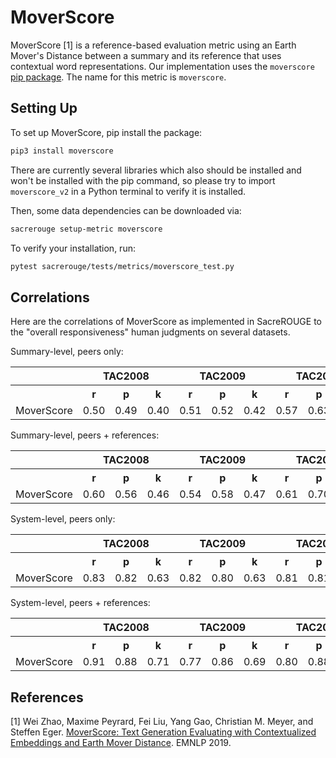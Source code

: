 # MoverScore
MoverScore [1] is a reference-based evaluation metric using an Earth Mover's Distance between a summary and its reference that uses contextual word representations.
Our implementation uses the `moverscore` [pip package](https://github.com/AIPHES/emnlp19-moverscore).
The name for this metric is `moverscore`.

## Setting Up
To set up MoverScore, pip install the package:
```bash
pip3 install moverscore
```
There are currently several libraries which also should be installed and won't be installed with the pip command, so please try to import `moverscore_v2` in a Python terminal to verify it is installed.

Then, some data dependencies can be downloaded via:
```bash
sacrerouge setup-metric moverscore
```

To verify your installation, run:
```bash
pytest sacrerouge/tests/metrics/moverscore_test.py
```

## Correlations
Here are the correlations of MoverScore as implemented in SacreROUGE to the "overall responsiveness" human judgments on several datasets.

Summary-level, peers only:
<table>
<tr>
<th></th>
<th colspan="3">TAC2008</th>
<th colspan="3">TAC2009</th>
<th colspan="3">TAC2010</th>
<th colspan="3">TAC2011</th>
</tr>
<tr>
<th></th>
<th>r</th>
<th>p</th>
<th>k</th>
<th>r</th>
<th>p</th>
<th>k</th>
<th>r</th>
<th>p</th>
<th>k</th>
<th>r</th>
<th>p</th>
<th>k</th>
</tr>
<tr>
<td>MoverScore</td>
<td>0.50</td>
<td>0.49</td>
<td>0.40</td>
<td>0.51</td>
<td>0.52</td>
<td>0.42</td>
<td>0.57</td>
<td>0.63</td>
<td>0.52</td>
<td>-0.28</td>
<td>0.30</td>
<td>0.25</td>
</tr>
</table>

Summary-level, peers + references:
<table>
<tr>
<th></th>
<th colspan="3">TAC2008</th>
<th colspan="3">TAC2009</th>
<th colspan="3">TAC2010</th>
<th colspan="3">TAC2011</th>
</tr>
<tr>
<th></th>
<th>r</th>
<th>p</th>
<th>k</th>
<th>r</th>
<th>p</th>
<th>k</th>
<th>r</th>
<th>p</th>
<th>k</th>
<th>r</th>
<th>p</th>
<th>k</th>
</tr>
<tr>
<td>MoverScore</td>
<td>0.60</td>
<td>0.56</td>
<td>0.46</td>
<td>0.54</td>
<td>0.58</td>
<td>0.47</td>
<td>0.61</td>
<td>0.70</td>
<td>0.58</td>
<td>-0.20</td>
<td>0.36</td>
<td>0.31</td>
</tr>
</table>

System-level, peers only:
<table>
<tr>
<th></th>
<th colspan="3">TAC2008</th>
<th colspan="3">TAC2009</th>
<th colspan="3">TAC2010</th>
<th colspan="3">TAC2011</th>
</tr>
<tr>
<th></th>
<th>r</th>
<th>p</th>
<th>k</th>
<th>r</th>
<th>p</th>
<th>k</th>
<th>r</th>
<th>p</th>
<th>k</th>
<th>r</th>
<th>p</th>
<th>k</th>
</tr>
<tr>
<td>MoverScore</td>
<td>0.83</td>
<td>0.82</td>
<td>0.63</td>
<td>0.82</td>
<td>0.80</td>
<td>0.63</td>
<td>0.81</td>
<td>0.81</td>
<td>0.67</td>
<td>-0.63</td>
<td>0.59</td>
<td>0.49</td>
</tr>
</table>

System-level, peers + references:
<table>
<tr>
<th></th>
<th colspan="3">TAC2008</th>
<th colspan="3">TAC2009</th>
<th colspan="3">TAC2010</th>
<th colspan="3">TAC2011</th>
</tr>
<tr>
<th></th>
<th>r</th>
<th>p</th>
<th>k</th>
<th>r</th>
<th>p</th>
<th>k</th>
<th>r</th>
<th>p</th>
<th>k</th>
<th>r</th>
<th>p</th>
<th>k</th>
</tr>
<tr>
<td>MoverScore</td>
<td>0.91</td>
<td>0.88</td>
<td>0.71</td>
<td>0.77</td>
<td>0.86</td>
<td>0.69</td>
<td>0.80</td>
<td>0.88</td>
<td>0.75</td>
<td>-0.28</td>
<td>0.68</td>
<td>0.59</td>
</tr>
</table>

## References
[1] Wei Zhao, Maxime Peyrard, Fei Liu, Yang Gao, Christian M. Meyer, and Steffen Eger. [MoverScore: Text Generation Evaluating with Contextualized Embeddings and Earth Mover Distance](https://www.aclweb.org/anthology/D19-1053/). EMNLP 2019.